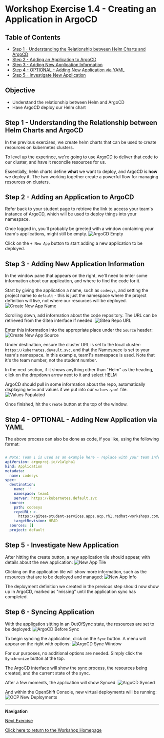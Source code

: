 # Workshop Exercise 1.4 - Creating an Application in ArgoCD

## Table of Contents
* [Step 1 - Understanding the Relationship between Helm Charts and ArgoCD](#step-1---understanding-the-relationship-between-helm-charts-and-argocd)
* [Step 2 - Adding an Application to ArgoCD](#step-2---adding-an-application-to-argocd)
* [Step 3 - Adding New Application Information](#step-3---adding-new-application-information)
* [Step 4 - OPTIONAL - Adding New Application via YAML](#step-4---optional---adding-new-application-via-yaml)
* [Step 5 - Investigate New Application](#step-5---investigate-new-application)

## Objective

* Understand the relationship between Helm and ArgoCD
* Have ArgoCD deploy our Helm chart

## Step 1 - Understanding the Relationship between Helm Charts and ArgoCD
In the previous exercises, we create helm charts that can be used to create resources on kubernetes clusters. 

To level up the experince, we're going to use ArgoCD to deliver that code to our cluster, and have it reconcile resources for us.

Essentially, helm charts define **what** we want to deploy, and ArgoCD is **how** we deploy it. The two working together create a powerful flow for managing resources on clusters.

## Step 2 - Adding an Application to ArgoCD
Refer back to your student page to retrieve the link to access your team's instance of ArgoCD, which will be used to deploy things into your namespace.

Once logged in, you'll probably be greeted with a window containing your team's applications, might still be empty.
![ArgoCD Empty](../images/argocd-empty.png)

Click on the `+ New App` button to start adding a new application to be deployed.

## Step 3 - Adding New Application Information
In the window pane that appears on the right, we'll need to enter some information about our application, and where to find the code for it.

Start by giving the application a name, such as `codesys`, and setting the project name to `default` - this is just the namespace where the project definition will live, not where our resources will be deployed.
![Create New App Name](../images/create-new-app-name.png)

Scrolling down, add information about the code repository. The URL can be retrieved from the Gitea interface if needed:
![Gitea Repo URL](../images/gitea-repo-url.png)

Enter this information into the appropriate place under the `Source` header:
![Create New App Source](../images/create-new-app-source.png)

Under destination, ensure the cluster URL is set to the local cluster: `https://kubernetes.devault.svc`, and that the Namespace is set to your team's namespace. In this example, team1's namespace is used. Note that it's the team number, not the student number.

In the next section, if it shows anything other than "Helm" as the heading, click on the dropdown arrow next to it and select HELM

ArgoCD should pull in some information about the repo, automatically displaying `helm` and values if we put into our `values.yaml` file.
![Values Populated](../images/argocd-values.png)

Once finished, hit the `Create` button at the top of the window.

## Step 4 - OPTIONAL - Adding New Application via YAML
The above process can also be done as code, if you like, using the following format:
```yaml

# Note: Team 1 is used as an example here - replace with your team information for the namespace
apiVersion: argoproj.io/v1alpha1
kind: Application
metadata:
  name: codesys
spec:
  destination:
    name: ''
    namespace: team1
    server: https://kubernetes.default.svc
  source:
    path: codesys
    repoURL: >-
      https://gitea-student-services.apps.acp.rh1.redhat-workshops.com/student3/team1-code.git
    targetRevision: HEAD
  sources: []
  project: default

```

## Step 5 - Investigate New Application
After hitting the create button, a new application tile should appear, with details about the new application:
![New App Tile](../images/new-app-tile.png)

Clicking on the application tile will show more information, such as the resources that are to be deployed and managed:
![New App Info](../images/new-app-info.png)

The deployment definition we created in the previous step should now show up in ArgoCD, marked as "missing" until the application sync has completed.

## Step 6 - Syncing Application
With the application sitting in an OutOfSync state, the resources are set to be deployed:
![ArgoCD Before Sync](../images/argocd-before-sync.png)

To begin syncing the application, click on the `Sync` button. A menu will appear on the right with options:
![ArgoCD Sync Window](../images/argocd-sync-window.png)

For our purposes, no additional options are needed. Simply click the `Synchronize` button at the top.

The ArgoCD interface will show the sync process, the resources being created, and the current state of the sync.

After a few moments, the application will show Synced:
![ArgoCD Synced](../images/argocd-synced.png)

And within the OpenShift Console, new virtual deployments will be running:
![OCP New Deployments](../images/ocp-deployments.png)

---
**Navigation**

[Next Exercise](../2.1-deploying-plc-application/)

[Click here to return to the Workshop Homepage](../README.md)

